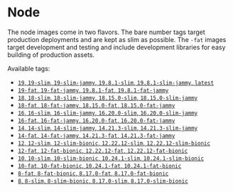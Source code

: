 # Node

The node images come in two flavors. The bare number tags target production
deployments and are kept as slim as possible. The `-fat` images target
development and testing and include development libraries for easy building
of production assets.

Available tags:
- [`19`, `19-slim`, `19-slim-jammy`, `19.8.1-slim`, `19.8.1-slim-jammy`, `latest`](127178877223.dkr.ecr.us-east-2.amazonaws.com/get-bridge/node:19)
- [`19-fat`, `19-fat-jammy`, `19.8.1-fat`, `19.8.1-fat-jammy`](127178877223.dkr.ecr.us-east-2.amazonaws.com/get-bridge/node:19-fat)
- [`18`, `18-slim`, `18-slim-jammy`, `18.15.0-slim`, `18.15.0-slim-jammy`](127178877223.dkr.ecr.us-east-2.amazonaws.com/get-bridge/node:18)
- [`18-fat`, `18-fat-jammy`, `18.15.0-fat`, `18.15.0-fat-jammy`](127178877223.dkr.ecr.us-east-2.amazonaws.com/get-bridge/node:18-fat)
- [`16`, `16-slim`, `16-slim-jammy`, `16.20.0-slim`, `16.20.0-slim-jammy`](127178877223.dkr.ecr.us-east-2.amazonaws.com/get-bridge/node:16)
- [`16-fat`, `16-fat-jammy`, `16.20.0-fat`, `16.20.0-fat-jammy`](127178877223.dkr.ecr.us-east-2.amazonaws.com/get-bridge/node:16-fat)
- [`14`, `14-slim`, `14-slim-jammy`, `14.21.3-slim`, `14.21.3-slim-jammy`](127178877223.dkr.ecr.us-east-2.amazonaws.com/get-bridge/node:14)
- [`14-fat`, `14-fat-jammy`, `14.21.3-fat`, `14.21.3-fat-jammy`](127178877223.dkr.ecr.us-east-2.amazonaws.com/get-bridge/node:14-fat)
- [`12`, `12-slim`, `12-slim-bionic`, `12.22.12-slim`, `12.22.12-slim-bionic`](127178877223.dkr.ecr.us-east-2.amazonaws.com/get-bridge/node:12)
- [`12-fat`, `12-fat-bionic`, `12.22.12-fat`, `12.22.12-fat-bionic`](127178877223.dkr.ecr.us-east-2.amazonaws.com/get-bridge/node:12-fat)
- [`10`, `10-slim`, `10-slim-bionic`, `10.24.1-slim`, `10.24.1-slim-bionic`](127178877223.dkr.ecr.us-east-2.amazonaws.com/get-bridge/node:10)
- [`10-fat`, `10-fat-bionic`, `10.24.1-fat`, `10.24.1-fat-bionic`](127178877223.dkr.ecr.us-east-2.amazonaws.com/get-bridge/node:10-fat)
- [`8-fat`, `8-fat-bionic`, `8.17.0-fat`, `8.17.0-fat-bionic`](127178877223.dkr.ecr.us-east-2.amazonaws.com/get-bridge/node:8-fat)
- [`8`, `8-slim`, `8-slim-bionic`, `8.17.0-slim`, `8.17.0-slim-bionic`](127178877223.dkr.ecr.us-east-2.amazonaws.com/get-bridge/node:8)
